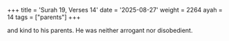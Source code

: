 +++
title = 'Surah 19, Verses 14'
date = '2025-08-27'
weight = 2264
ayah = 14
tags = ["parents"]
+++

and kind to his parents. He was neither arrogant nor disobedient.